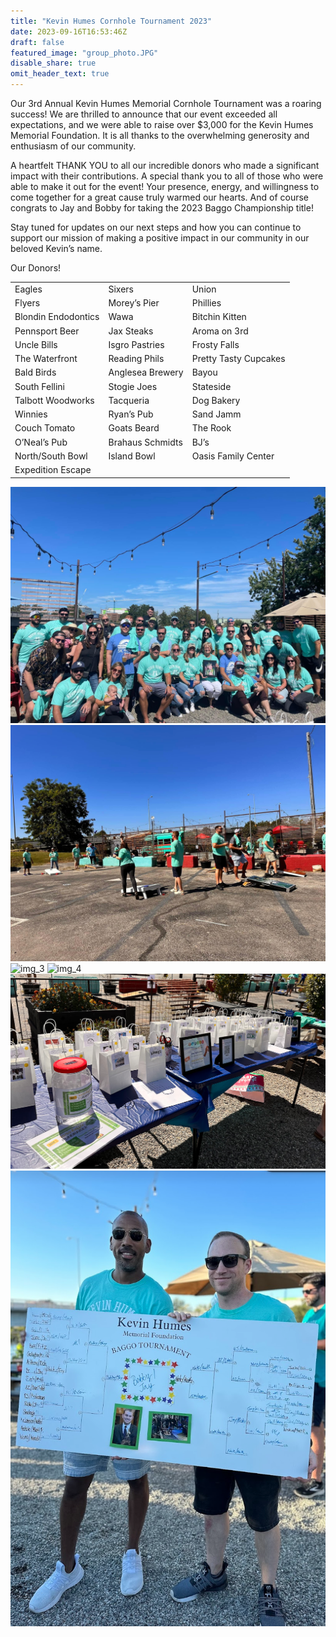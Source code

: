 ```yaml
---
title: "Kevin Humes Cornhole Tournament 2023"
date: 2023-09-16T16:53:46Z
draft: false
featured_image: "group_photo.JPG"
disable_share: true
omit_header_text: true
---
```


Our 3rd Annual Kevin Humes Memorial Cornhole Tournament was a roaring success!
We are thrilled to announce that our event exceeded all expectations, and we
were able to raise over $3,000 for the Kevin Humes Memorial Foundation. It is all
thanks to the overwhelming generosity and enthusiasm of our community.


A heartfelt THANK YOU to all our incredible donors who made a significant impact
with their contributions. A special thank you to all of those who were able to
make it out for the event! Your presence, energy, and willingness to come
together for a great cause truly warmed our hearts. And of course congrats to Jay
and Bobby for taking the 2023 Baggo Championship title!


Stay tuned for updates on our next steps and how you can continue to support
our mission of making a positive impact in our community in our beloved Kevin’s
name.


Our Donors!

|   |   |   |
|---|---|---|
| Eagles | Sixers | Union |
| Flyers  |Morey’s Pier | Phillies |
| Blondin Endodontics | Wawa | Bitchin Kitten |
| Pennsport Beer | Jax Steaks | Aroma on 3rd |
| Uncle Bills | Isgro Pastries | Frosty Falls |
| The Waterfront | Reading Phils | Pretty Tasty Cupcakes |
| Bald Birds | Anglesea Brewery | Bayou |
| South Fellini | Stogie Joes | Stateside |
| Talbott Woodworks | Tacqueria | Dog Bakery |
| Winnies | Ryan’s Pub | Sand Jamm |
| Couch Tomato | Goats Beard | The Rook |
|O’Neal’s Pub | Brahaus Schmidts | BJ’s |
| North/South Bowl | Island Bowl | Oasis Family Center |
| Expedition Escape | | |

![img_1](group_photo_v2.JPG)
![img_2](playing.JPG)
![img_3](board.png)
![img_4](prizes.png)
![img_5](bags.png)
![img_6](winners.png)
